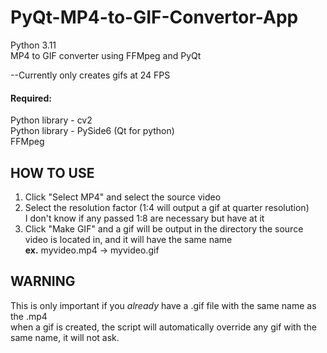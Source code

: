 # PyQt-MP4-to-GIF-Convertor-App

Python 3.11\
MP4 to GIF converter using FFMpeg and PyQt

--Currently only creates gifs at 24 FPS

#### Required:
Python library - cv2\
Python library - PySide6 (Qt for python)\
FFMpeg

## HOW TO USE
1. Click "Select MP4" and select the source video
2. Select the resolution factor (1:4 will output a gif at quarter resolution)\
   I don't know if any passed 1:8 are necessary but have at it
3. Click "Make GIF" and a gif will be output in the directory the source video is located in, and it will have the same name\
   **ex.** myvideo.mp4 -> myvideo.gif

## WARNING
This is only important if you *already* have a .gif file with the same name as the .mp4\
when a gif is created, the script will automatically override any gif with the same name, it will not ask.
